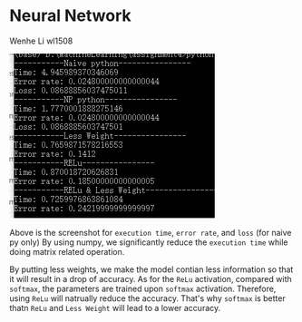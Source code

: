# Neural Network
Wenhe Li wl1508

![](data.png)

Above is the screenshot for `execution time`, `error rate`, and `loss` (for naive py only)
By using numpy, we significantly reduce the `execution time` while doing matrix related operation.

By putting less weights, we make the model contian less information so that it will result in a drop of accuracy.
As for the `ReLu` activation, compared with `softmax`, the parameters are trained upon `softmax` activation. Therefore, using `ReLu` will natrually reduce the accuracy.
That's why `softmax` is better thatn `ReLu` and `Less Weight` will lead to a lower accuracy.